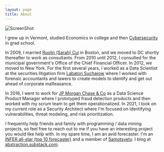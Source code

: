 ```yaml
---
layout: page
title: About
---
```


![ScreenShot](https://jonathanmann.github.io/public/img/profile2.png)


I grew up in Vermont, studied Economics in college and then [Cybersecurity](https://engineering.nyu.edu/academics/programs/cybersecurity-ms) in grad school. 

In 2009, I married [Ruolin (Sarah) Cui](https://github.com/ruolincui) in Boston, and we moved to DC shortly thereafter to work as consultants. From 2010 until 2012, I consulted for the municipal government's Office of the Chief Financial Officer. In 2012, we moved to New York. For the first several years, I worked as a Data Scientist at the securities litigation firm [Labaton Sucharow](https://www.labaton.com/) where I worked with forensic accountants and lawers to create models to identify and get out ahead of corporate malfeasance.

In 2016, I went to work for [JP Morgan Chase & Co](https://www.jpmorganchase.com/) as a Data Science Product Manager where I prototyped fraud detection products and then worked with my scrum team to get them operationalized. In 2021, I took on my current role as a Security Architect where I'm focused on identifying vulnerabilities, threat modeling, and risk prioritization. 

I frequently help friends and family with programming / data mining projects, so feel free to reach out to me if you have an interesting project you would like help with. In my spare time, I am an avid forecaster. I'm an [INFER all-star (top 10 forecaster)](https://www.infer-pub.com/forecaster/JonathanMann) and a member of [Samotsvety](https://samotsvety.org/). I blog at [abstraction.substack.com](abstraction.substack.com).
